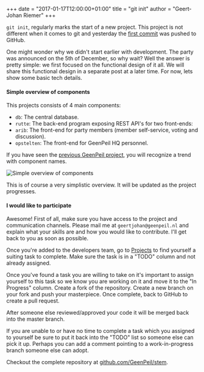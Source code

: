 +++
date = "2017-01-17T12:00:00+01:00"
title = "git init"
author = "Geert-Johan Riemer"
+++

`git init`, regularly marks the start of a new project. This project is not different when it comes to git and yesterday the [first commit](https://github.com/GeenPeil/stem/commit/e55e07e8ba676099fb3d643a224a31d5983c639d) was pushed to GitHub.

One might wonder why we didn't start earlier with development. The party was announced on the 5th of December, so why wait? Well the answer is pretty simple: we first focused on the functional design of it all. We will share this functional design in a separate post at a later time. For now, lets show some basic tech details.

<!--more-->
 
#### Simple overview of components
 
This projects consists of 4 main components:
- `db`: The central database.
- `rutte`: The back-end program exposing REST API's for two front-ends:
- `arib`: The front-end for party members (member self-service, voting and discussion).
- `opstelten`: The front-end for GeenPeil HQ personnel.

If you have seen the [previous GeenPeil project](https://github.com/GeenPeil/teken), you will recognize a trend with component names.

![Simple overview of components](/images/git-init-tech-overview.png)

This is of course a very simplistic overview. It will be updated as the project progresses.

#### I would like to participate

Awesome! First of all, make sure you have access to the project and communication channels. Please mail me at `geertjohan@geenpeil.nl` and explain what your skills are and how you would like to contribute. I'll get back to you as soon as possible.

Once you're added to the developers team, go to [Projects](https://github.com/GeenPeil/stem/projects) to find yourself a suiting task to complete. Make sure the task is in a "TODO" column and not already assigned.

Once you've found a task you are willing to take on it's important to assign yourself to this task so we know you are working on it and move it to the "In Progress" column. Create a fork of the repository. Create a new branch on your fork and push your masterpiece. Once complete, back to GitHub to create a pull request. 

After someone else reviewed/approved your code it will be merged back into the master branch.

If you are unable to or have no time to complete a task which you assigned to yourself be sure to put it back into the "TODO" list so someone else can pick it up. Perhaps you can add a comment pointing to a work-in-progress branch someone else can adopt.

Checkout the complete repository at [github.com/GeenPeil/stem](https://github.com/GeenPeil/stem).